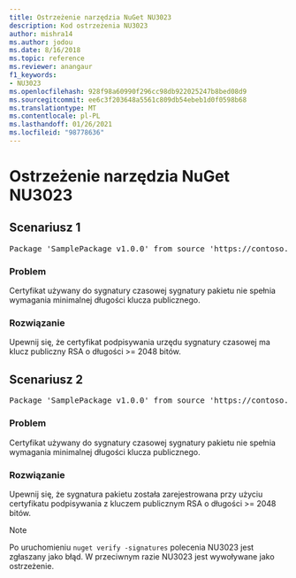 ```yaml
---
title: Ostrzeżenie narzędzia NuGet NU3023
description: Kod ostrzeżenia NU3023
author: mishra14
ms.author: jodou
ms.date: 8/16/2018
ms.topic: reference
ms.reviewer: anangaur
f1_keywords:
- NU3023
ms.openlocfilehash: 928f98a60990f296cc98db922025247b8bed08d9
ms.sourcegitcommit: ee6c3f203648a5561c809db54ebeb1d0f0598b68
ms.translationtype: MT
ms.contentlocale: pl-PL
ms.lasthandoff: 01/26/2021
ms.locfileid: "98778636"
---
```

# <a name="nuget-warning-nu3023"></a>Ostrzeżenie narzędzia NuGet NU3023

## <a name="scenario-1"></a>Scenariusz 1

<pre>Package 'SamplePackage v1.0.0' from source 'https://contoso.com/index.json': The timestamp certificate does not meet a minimum public key length requirement.</pre>

### <a name="issue"></a>Problem

Certyfikat używany do sygnatury czasowej sygnatury pakietu nie spełnia wymagania minimalnej długości klucza publicznego.


### <a name="solution"></a>Rozwiązanie

Upewnij się, że certyfikat podpisywania urzędu sygnatury czasowej ma klucz publiczny RSA o długości >= 2048 bitów.



## <a name="scenario-2"></a>Scenariusz 2

<pre>Package 'SamplePackage v1.0.0' from source 'https://contoso.com/index.json': The primary signature's timestamp certificate does not meet a minimum public key length requirement.</pre>

### <a name="issue"></a>Problem

Certyfikat używany do sygnatury czasowej sygnatury pakietu nie spełnia wymagania minimalnej długości klucza publicznego.


### <a name="solution"></a>Rozwiązanie

Upewnij się, że sygnatura pakietu została zarejestrowana przy użyciu certyfikatu podpisywania z kluczem publicznym RSA o długości >= 2048 bitów.


> [!Note]
> Po uruchomieniu `nuget verify -signatures` polecenia NU3023 jest zgłaszany jako błąd. W przeciwnym razie NU3023 jest wywoływane jako ostrzeżenie.